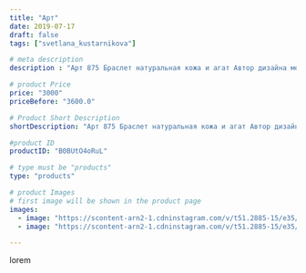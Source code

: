 ```yaml
---
title: "Арт"
date: 2019-07-17
draft: false
tags: ["svetlana_kustarnikova"]

# meta description
description : "Арт 875 Браслет натуральная кожа и агат Автор дизайна модели mea _ elena _"

# product Price
price: "3000"
priceBefore: "3600.0"

# Product Short Description
shortDescription: "Арт 875 Браслет натуральная кожа и агат Автор дизайна модели mea _ elena _"

#product ID
productID: "B0BUtO4oRuL"

# type must be "products"
type: "products"

# product Images
# first image will be shown in the product page
images:
  - image: "https://scontent-arn2-1.cdninstagram.com/v/t51.2885-15/e35/s1080x1080/66168176_1067659720107813_8452157179344246746_n.jpg?_nc_ht=scontent-arn2-1.cdninstagram.com&_nc_cat=109&_nc_ohc=EvttpjtLuYgAX9dEwiY&tp=1&oh=9bd53f10bc8e3bc3167950702f3f61a5&oe=605E90CE&ig_cache_key=MjA5MDA0Mjc2NDY0NjQ2MDg4NA%3D%3D.2"
  - image: "https://scontent-arn2-1.cdninstagram.com/v/t51.2885-15/e35/s1080x1080/67051431_2296021460453089_1499504631404745816_n.jpg?_nc_ht=scontent-arn2-1.cdninstagram.com&_nc_cat=101&_nc_ohc=vVmstG-HMxwAX_xYKuW&tp=1&oh=6c31c5d6e3c6ff189c18eba9517307f1&oe=606024A1&ig_cache_key=MjA5MDA0Mjc2NDYzODEwODgzMQ%3D%3D.2"

---
```

lorem
